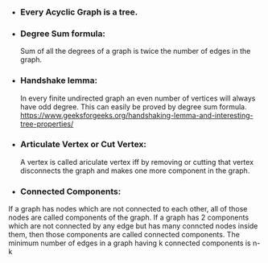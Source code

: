 * ### Every Acyclic Graph is a tree.

* ### Degree Sum formula:
  Sum of all the degrees of a graph is twice the number of edges in the graph.

* ### Handshake lemma:
  In every finite undirected graph an even number of vertices will always have odd degree. This can easily be proved by degree sum formula.
  https://www.geeksforgeeks.org/handshaking-lemma-and-interesting-tree-properties/

* ### Articulate Vertex or Cut Vertex:
  A vertex is called ariculate vertex iff by removing or cutting that vertex disconnects the graph and makes one more component in the graph.

* ### Connected Components:
If a graph has nodes which are not connected to each other, all of those nodes are called components of the graph.
If a graph has 2 components which are not connected by any edge but has many conncted nodes inside them, then those components are called connected components.
The minimum number of edges in a graph having k connected components is n-k 
